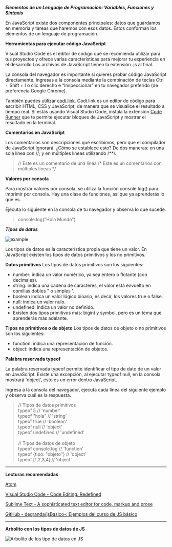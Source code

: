 ***Elementos de un Lenguaje de Programación: Variables, Funciones y Sintaxis***

En JavaScript existe dos componentes principales: datos que guardamos en memoria y tareas que haremos con esos datos. Estos conforman los elementos de un lenguaje de programación.

**Herramientas para ejecutar código JavaScript**

Visual Studio Code es el editor de código que se recomienda utilizar para tus proyectos y ofrece varias características para mejorar tu experiencia en el desarrollo.Los archivos de JavaScript tienen la extensión .js al final.

La consola del navegador es importante si quieres probar código JavaScript directamente. Ingresas a la consola mediante la combinación de teclas Ctrl + Shift + I o clic derecho e “Inspeccionar” en tu navegador preferido (de preferencia Google Chrome).

También puedes utilizar [codi.link](https://codi.link/). Codi.link es un editor de código para escribir HTML, CSS y JavaScript, de manera que se visualice el resultado a tiempo real. Si estás usando Visual Studio Code, instala la extensión [Code Runner](https://marketplace.visualstudio.com/items?itemName=formulahendry.code-runner) que te permite ejecutar bloques de JavaScript y mostrar el resultado en la terminal.

**Comentarios en JavaScript**

Los comentarios son descripciones que escribimos, pero que el compilador de JavaScript ignorará. ¿Cómo se establece esto? De dos maneras: en una sola línea con //; y en múltiples líneas utilizando /**/.

>// Este es un comentario de una línea
>/*
>Este es un comentarios
>con múltiples líneas
>*/

**Valores por consola**

Para mostrar valores por consola, se utiliza la función console.log() para imprimir por consola. Hay una clase de funciones, así que ya aprenderás lo que es.

Ejecuta lo siguiente en la consola de tu navegador y observa lo que sucede.

>console.log("Hola Mundo")

***Tipos de datos***

![example](https://static.platzi.com/media/user_upload/1-07d74822-2339-4e2b-bda9-e38d4403fdb0.jpg)

Los tipos de datos es la característica propia que tiene un valor. En JavaScript existen los tipos de datos primitivos y los no primitivos.

**Datos primitivos**
Los tipos de datos primitivos son los siguientes:

- number: indica un valor numérico, ya sea entero o flotante (con decimales).
- string: indica una cadena de caracteres, el valor está envuelto en comillas dobles " o simples '.
- boolean indica un valor lógico binario, es decir, los valores true o false.
- null: indica un valor nulo.
- undefined: indica un valor no definido.
- Existen dos tipos primitivos más: bigint y symbol, pero es un tema que aprenderás más adelante.

**Tipos no primitivos o de objeto**
Los tipos de datos de objeto o no primitivos son los siguientes:

- function: indica una representación de función.
- object: indica una representación de objetos.

**Palabra reservada typeof**

La palabra reservada typeof permite identificar el tipo de dato de un valor en JavaScript. Existe una excepción, al ejecutar typeof null, en la consola mostrará 'object', esto es un error dentro JavaScript.

Ingresa a la consola del navegador, ejecuta cada línea del siguiente ejemplo y observa cuál es la respuesta.

>// Tipos de datos primitivos <br>
>typeof 5  // 'number' <br>
>typeof "hola" // 'string' <br>
>typeof true  // 'boolean' <br>
>typeof null  // 'object' <br>
>typeof undefined // 'undefined' <br>
> <br>
>// Tipos de datos de objeto <br>
>typeof console.log  // 'function' <br>
>typeof {tipo: "objeto"} // 'object' <br>
>typeof [1,2,3,4]  // 'object' <br>

----------------------------------------------------------------
**Lecturas recomendadas**

[Atom](https://atom.io)

[Visual Studio Code - Code Editing. Redefined](https://code.visualstudio.com)

[Sublime Text - A sophisticated text editor for code, markup and prose](https://www.sublimetext.com/)

[GitHub - degranda/jsBasico-: Ejemplos del curso de JS básico](https://github.com/degranda/jsBasico)

----------------------------------------------------------------
**Arbolito con los tipos de datos de JS**

![Arbolito de los tipo de datos en JS](https://static.platzi.com/media/user_upload/CU01112E_1-f9d2b6fc-f60c-4bf4-a61d-6bf9df36b268.jpg)
